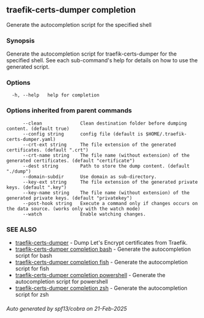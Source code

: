 ## traefik-certs-dumper completion

Generate the autocompletion script for the specified shell

### Synopsis

Generate the autocompletion script for traefik-certs-dumper for the specified shell.
See each sub-command's help for details on how to use the generated script.


### Options

```
  -h, --help   help for completion
```

### Options inherited from parent commands

```
      --clean              Clean destination folder before dumping content. (default true)
      --config string      config file (default is $HOME/.traefik-certs-dumper.yaml)
      --crt-ext string     The file extension of the generated certificates. (default ".crt")
      --crt-name string    The file name (without extension) of the generated certificates. (default "certificate")
      --dest string        Path to store the dump content. (default "./dump")
      --domain-subdir      Use domain as sub-directory.
      --key-ext string     The file extension of the generated private keys. (default ".key")
      --key-name string    The file name (without extension) of the generated private keys. (default "privatekey")
      --post-hook string   Execute a command only if changes occurs on the data source. (works only with the watch mode)
      --watch              Enable watching changes.
```

### SEE ALSO

* [traefik-certs-dumper](traefik-certs-dumper.md)	 - Dump Let's Encrypt certificates from Traefik.
* [traefik-certs-dumper completion bash](traefik-certs-dumper_completion_bash.md)	 - Generate the autocompletion script for bash
* [traefik-certs-dumper completion fish](traefik-certs-dumper_completion_fish.md)	 - Generate the autocompletion script for fish
* [traefik-certs-dumper completion powershell](traefik-certs-dumper_completion_powershell.md)	 - Generate the autocompletion script for powershell
* [traefik-certs-dumper completion zsh](traefik-certs-dumper_completion_zsh.md)	 - Generate the autocompletion script for zsh

###### Auto generated by spf13/cobra on 21-Feb-2025
